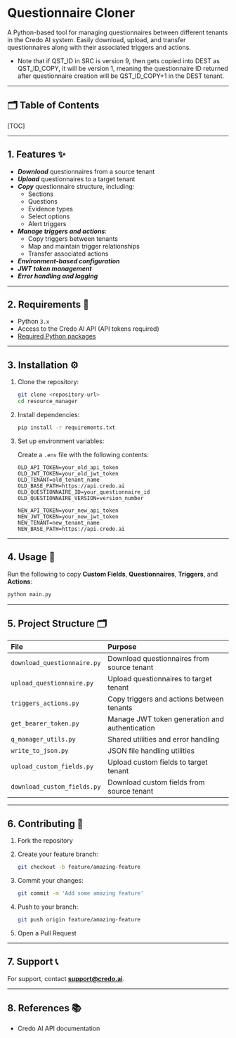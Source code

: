 <!-- omit in toc -->
# Questionnaire Cloner

A Python-based tool for managing questionnaires between different tenants in the Credo AI system.
Easily download, upload, and transfer questionnaires along with their associated triggers and actions.


- Note that if QST_ID in SRC is version 9, then gets copied into DEST as QST_ID_COPY, it will be version 1, meaning the questionnaire ID returned after questionnaire creation will be QST_ID_COPY+1 in the DEST tenant.

---
<!-- omit in toc -->
## 🗂️ Table of Contents
[TOC]

---

## 1. Features ✨

- ***Download*** questionnaires from a source tenant
- ***Upload*** questionnaires to a target tenant
- ***Copy*** questionnaire structure, including:
  - Sections
  - Questions
  - Evidence types
  - Select options
  - Alert triggers
- ***Manage triggers and actions***:
  - Copy triggers between tenants
  - Map and maintain trigger relationships
  - Transfer associated actions
- ***Environment-based configuration***
- ***JWT token management***
- ***Error handling and logging***

---

## 2. Requirements 🧰

- Python `3.x`
- Access to the Credo AI API (API tokens required)
- [Required Python packages](requirements.txt)

---

## 3. Installation ⚙️

1. Clone the repository:

    ```bash
    git clone <repository-url>
    cd resource_manager
    ```

2. Install dependencies:

    ```bash
    pip install -r requirements.txt
    ```

3. Set up environment variables:

   Create a `.env` file with the following contents:

    ```dotenv
    OLD_API_TOKEN=your_old_api_token
    OLD_JWT_TOKEN=your_old_jwt_token
    OLD_TENANT=old_tenant_name
    OLD_BASE_PATH=https://api.credo.ai
    OLD_QUESTIONNAIRE_ID=your_questionnaire_id
    OLD_QUESTIONNAIRE_VERSION=version_number

    NEW_API_TOKEN=your_new_api_token
    NEW_JWT_TOKEN=your_new_jwt_token
    NEW_TENANT=new_tenant_name
    NEW_BASE_PATH=https://api.credo.ai
    ```

---

## 4. Usage 🚀

Run the following to copy **Custom Fields**, **Questionnaires**, **Triggers**, and **Actions**:

```bash
python main.py
```

---

## 5. Project Structure 🗂️

| File | Purpose |
|:---|:---|
| `download_questionnaire.py` | Download questionnaires from source tenant |
| `upload_questionnaire.py` | Upload questionnaires to target tenant |
| `triggers_actions.py` | Copy triggers and actions between tenants |
| `get_bearer_token.py` | Manage JWT token generation and authentication |
| `q_manager_utils.py` | Shared utilities and error handling |
| `write_to_json.py` | JSON file handling utilities |
| `upload_custom_fields.py` | Upload custom fields to target tenant |
| `download_custom_fields.py` | Download custom fields from source tenant |

---

## 6. Contributing 🤝

1. Fork the repository
2. Create your feature branch:

    ```bash
    git checkout -b feature/amazing-feature
    ```

3. Commit your changes:

    ```bash
    git commit -m 'Add some amazing feature'
    ```

4. Push to your branch:

    ```bash
    git push origin feature/amazing-feature
    ```

5. Open a Pull Request

---

## 7. Support 📞

For support, contact **support@credo.ai**.

---

## 8. References 📚

- Credo AI API documentation
